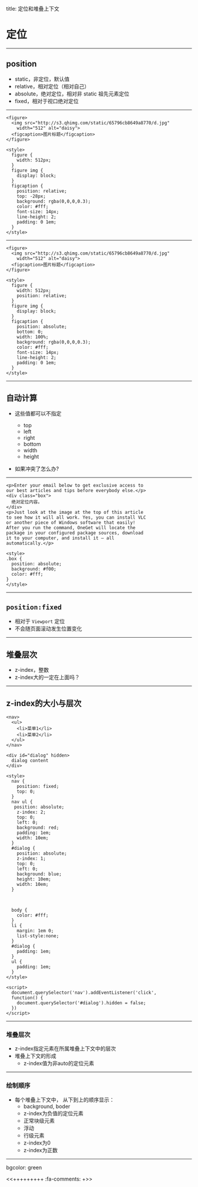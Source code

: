 title: 定位和堆叠上下文

# 定位

---

## position

* static，非定位，默认值
* relative，相对定位（相对自己）
* absolute，绝对定位，相对非 static 祖先元素定位
* fixed，相对于视口绝对定位

---

```markup
<figure>
  <img src="http://s3.qhimg.com/static/65796cb8649a8770/d.jpg"
    width="512" alt="daisy">
  <figcaption>图片标题</figcaption>
</figure>

<style>
  figure {
    width: 512px;
  }
  figure img {
    display: block;
  }
  figcaption {
    position: relative;
    top: -28px;
    background: rgba(0,0,0,0.3);
    color: #fff;
    font-size: 14px;
    line-height: 2;
    padding: 0 1em;
  }
</style>
```

---

```markup
<figure>
  <img src="http://s3.qhimg.com/static/65796cb8649a8770/d.jpg"
    width="512" alt="daisy">
  <figcaption>图片标题</figcaption>
</figure>

<style>
  figure {
    width: 512px;
    position: relative;
  }
  figure img {
    display: block;
  }
  figcaption {
    position: absolute;
    bottom: 0;
    width: 100%;
    background: rgba(0,0,0,0.3);
    color: #fff;
    font-size: 14px;
    line-height: 2;
    padding: 0 1em;
  }
</style>
```

---

## 自动计算

* 这些值都可以不指定

    * top
    * left
    * right
    * bottom
    * width
    * height

* 如果冲突了怎么办?

---

```markup
<p>Enter your email below to get exclusive access to
our best articles and tips before everybody else.</p>
<div class="box">
  绝对定位内容。
</div>
<p>Just look at the image at the top of this article
to see how it will all work. Yes, you can install VLC
or another piece of Windows software that easily!
After you run the command, OneGet will locate the
package in your configured package sources, download
it to your computer, and install it — all
automatically.</p>

<style>
.box {
  position: absolute;
  background: #f00;
  color: #fff;
}
</style>
```

---

## `position:fixed`

* 相对于 `Viewport` 定位
* 不会随页面滚动发生位置变化

---

## 堆叠层次

* z-index，整数
* z-index大的一定在上面吗？

---

## z-index的大小与层次

```markup
<nav>
  <ul>
    <li>菜单1</li>
    <li>菜单2</li>
  </ul>
</nav>

<div id="dialog" hidden>
  dialog content
</div>

<style>
  nav {
    position: fixed;
    top: 0;
  }
  nav ul {
   position: absolute;
    z-index: 2;
    top: 0;
    left: 0;
    background: red;
    padding: 1em;
    width: 10em;
  }
  #dialog {
    position: absolute;
    z-index: 1;
    top: 0;
    left: 0;
    background: blue;
    height: 10em;
    width: 10em;
  }



  body {
    color: #fff;
  }
  li {
    margin: 1em 0;
    list-style:none;
  }
  #dialog {
    padding: 1em;
  }
  ul {
    padding: 1em;
  }
</style>

<script>
  document.querySelector('nav').addEventListener('click',
  function() {
    document.querySelector('#dialog').hidden = false;
  })
</script>
```

---

### 堆叠层次

* z-index指定元素在所属堆叠上下文中的层次
* 堆叠上下文的形成
    * z-index值为非auto的定位元素

---

### 绘制顺序

* 每个堆叠上下文中， 从下到上的顺序显示：
    * background, boder
    * z-index为负值的定位元素
    * 正常块级元素
    * 浮动
    * 行级元素
    * z-index为0
    * z-index为正数

---


bgcolor: green

<<+++++++++ :fa-comments: +>>


